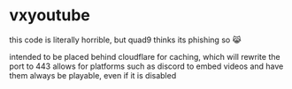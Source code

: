 # vxyoutube
this code is literally horrible, but quad9 thinks its phishing so 😹

intended to be placed behind cloudflare for caching, which will rewrite the port to 443
allows for platforms such as discord to embed videos and have them always be playable, even if it is disabled
